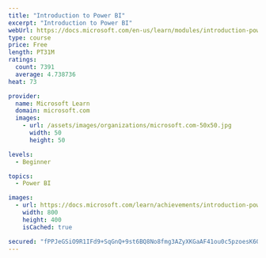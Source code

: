 ```yaml
---
title: "Introduction to Power BI"
excerpt: "Introduction to Power BI"
webUrl: https://docs.microsoft.com/en-us/learn/modules/introduction-power-bi/
type: course
price: Free
length: PT31M
ratings:
  count: 7391
  average: 4.738736
heat: 73

provider:
  name: Microsoft Learn
  domain: microsoft.com
  images:
    - url: /assets/images/organizations/microsoft.com-50x50.jpg
      width: 50
      height: 50

levels:
  - Beginner

topics:
  - Power BI

images:
  - url: https://docs.microsoft.com/learn/achievements/introduction-power-bi-social.png
    width: 800
    height: 400
    isCached: true

secured: "fPPJeGSiO9R1IFd9+SqGnQ+9st6BQ8No8fmg3AZyXKGaAF41ou0c5pzoesK6O+wnUnQgacm5lv+Qp84ZbbxiVCWUPxjh9l7iNovSKAgnLaJeHvhbUS588pmZPFIfr+OOiIiS5tac1CGljwQ9n7jaeDyDBJdG9zujZLVPg2gr85D/1MZwdda3gWAOV5afxKQA8hmx4imko/q0gEkJtTjU8vpAZbg+/APEEC10Takl21dlEdROAgZ+eZaIcxByEsA1Hw8qRZSybptQgNq6nVYLxuADCflrQfrpKrf7QQVCKTwfRc/b1HZ0pHPFwuCr6rC4FIxUsXMN0+UZqJl2J7w215z+TPREWfl0ZAjl0NiQemJZandZmsy6tdmaRalNRcI0P3DNgxX1Emsj/BgNKex7fsYmDKzpha+y7wWe/9DfvuI=;kB5767f52PUieEZ3n2nhQw=="
---
```


